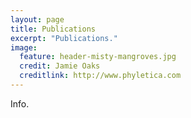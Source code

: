 ```yaml
---
layout: page
title: Publications
excerpt: "Publications."
image:
  feature: header-misty-mangroves.jpg
  credit: Jamie Oaks
  creditlink: http://www.phyletica.com
---
```


Info.
